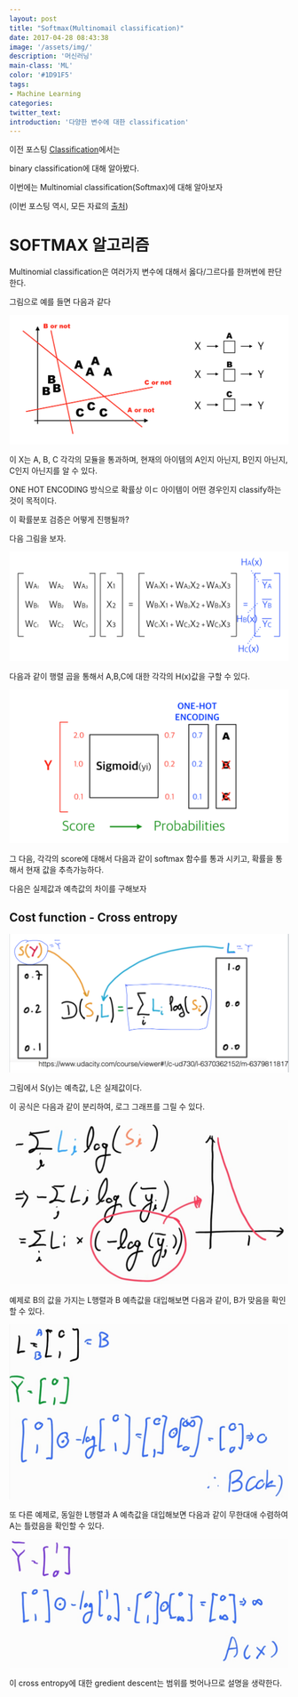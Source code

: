 ```yaml
---
layout: post
title: "Softmax(Multinomail classification)"
date: 2017-04-28 08:43:38
image: '/assets/img/'
description: '머신러닝'
main-class: 'ML'
color: '#1D91F5'
tags:
- Machine Learning
categories:
twitter_text:
introduction: '다양한 변수에 대한 classification'
---
```


이전 포스팅 [Classification](https://calyfactory.github.io/classification/)에서는

binary classification에 대해 알아봤다.

이번에는 Multinomial classification(Softmax)에 대해 알아보자

(이번 포스팅 역시, 모든 자료의 [출처](http://hunkim.github.io/ml/))

SOFTMAX 알고리즘
====

Multinomial classification은 여러가지 변수에 대해서 옳다/그르다를 한꺼번에 판단한다.

그림으로 예를 들면 다음과 같다

![post15_ABCmodule.png](https://github.com/CalyFactory/CalyFactory.github.io/blob/master/assets/img/refgjin/post15_ABCmodule.png?raw=true)

이 X는 A, B, C 각각의 모듈을 통과하며, 현재의 아이템의 A인지 아닌지, B인지 아닌지, C인지 아닌지를 알 수 있다.

ONE HOT ENCODING 방식으로 확률상 이ㄷ 아이템이 어떤 경우인지 classify하는 것이 목적이다.

이 확률분포 검증은 어떻게 진행될까?

다음 그림을 보자.

![post15_WXY.png](https://github.com/CalyFactory/CalyFactory.github.io/blob/master/assets/img/refgjin/post15_WXY.png?raw=true)

다음과 같이 행렬 곱을 통해서 A,B,C에 대한 각각의 H(x)값을 구할 수 있다.

![post15_onehotencoding.png](https://github.com/CalyFactory/CalyFactory.github.io/blob/master/assets/img/refgjin/post15_onehotencoding.png?raw=true)

그 다음, 각각의 score에 대해서 다음과 같이 softmax 함수를 통과 시키고, 확률을 통해서 현재 값을 추측가능하다.

다음은 실제값과 예측값의 차이를 구해보자

Cost function - Cross entropy
---

![post15_cross-entropy.png](https://github.com/CalyFactory/CalyFactory.github.io/blob/master/assets/img/refgjin/post15_cross-entropy.png?raw=true)

그림에서 S(y)는 예측값, L은 실제값이다.

이 공식은 다음과 같이 분리하여, 로그 그래프를 그릴 수 있다.

![post15_graph.png](https://github.com/CalyFactory/CalyFactory.github.io/blob/master/assets/img/refgjin/post15_graph.png?raw=true)

예제로 B의 값을 가지는 L행렬과 B 예측값을 대입해보면 다음과 같이, B가 맞음을 확인할 수 있다.

![post15_ex1.png](https://github.com/CalyFactory/CalyFactory.github.io/blob/master/assets/img/refgjin/post15_ex1.png?raw=true)

또 다른 예제로, 동일한 L행렬과 A 예측값을 대입해보면 다음과 같이 무한대애 수렴하여 A는 틀렸음을 확인할 수 있다.

![post15_ex2.png](https://github.com/CalyFactory/CalyFactory.github.io/blob/master/assets/img/refgjin/post15_ex2.png?raw=true)

이 cross entropy에 대한 gredient descent는 범위를 벗어나므로 설명을 생략한다.